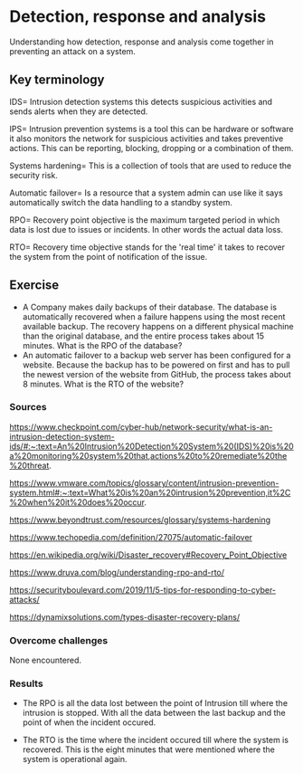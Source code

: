 # Detection, response and analysis
Understanding how detection, response and analysis come together in preventing an attack on a system.

## Key terminology
IDS= Intrusion detection systems this detects suspicious activities and sends alerts when they are detected.

IPS= Intrusion prevention systems is a tool this can be hardware or software it also monitors the network for suspicious activities and takes preventive actions. This can be reporting, blocking, dropping or a combination of them.

Systems hardening= This is a collection of tools that are used to reduce the security risk.

Automatic failover= Is a resource that a system admin can use like it says automatically switch the data handling to a standby system.

RPO= Recovery point objective is the maximum targeted period in which data is lost due to issues or incidents. In other words the actual data loss.

RTO= Recovery time objective stands for the 'real time' it takes to recover the system from the point of notification of the issue.

## Exercise
- A Company makes daily backups of their database. The database is automatically recovered when a failure happens using the most recent available backup. The recovery happens on a different physical machine than the original database, and the entire process takes about 15 minutes. What is the RPO of the database?
- An automatic failover to a backup web server has been configured for a website. Because the backup has to be powered on first and has to pull the newest version of the website from GitHub, the process takes about 8 minutes. What is the RTO of the website?

### Sources
https://www.checkpoint.com/cyber-hub/network-security/what-is-an-intrusion-detection-system-ids/#:~:text=An%20Intrusion%20Detection%20System%20(IDS)%20is%20a%20monitoring%20system%20that,actions%20to%20remediate%20the%20threat.

https://www.vmware.com/topics/glossary/content/intrusion-prevention-system.html#:~:text=What%20is%20an%20intrusion%20prevention,it%2C%20when%20it%20does%20occur.

https://www.beyondtrust.com/resources/glossary/systems-hardening

https://www.techopedia.com/definition/27075/automatic-failover

https://en.wikipedia.org/wiki/Disaster_recovery#Recovery_Point_Objective

https://www.druva.com/blog/understanding-rpo-and-rto/

https://securityboulevard.com/2019/11/5-tips-for-responding-to-cyber-attacks/

https://dynamixsolutions.com/types-disaster-recovery-plans/

### Overcome challenges
None encountered.

### Results
- The RPO is all the data lost between the point of Intrusion till where the intrusion is stopped. With all the data between the last backup and the point of when the incident occured.

- The RTO is the time where the incident occured till where the system is recovered. This is the eight minutes that were mentioned where the system is operational again.
